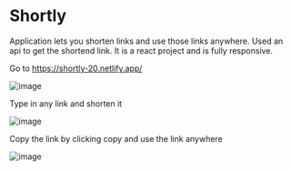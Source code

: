 # Shortly
Application lets you shorten links and use those links anywhere. Used an api to get the shortend link. It is a react project and is fully responsive.

Go to https://shortly-20.netlify.app/

![image](https://user-images.githubusercontent.com/122369312/216524720-78040a5f-9615-4957-ab71-d0fea570efda.png)

Type in any link and shorten it

![image](https://user-images.githubusercontent.com/122369312/216525055-2d3a5533-3c4d-4df1-943d-a61b9f75bd56.png)

Copy the link by clicking copy and use the link anywhere

![image](https://user-images.githubusercontent.com/122369312/216525209-ae6f4a4a-a8bf-4161-a081-947f4d8a12b0.png)

